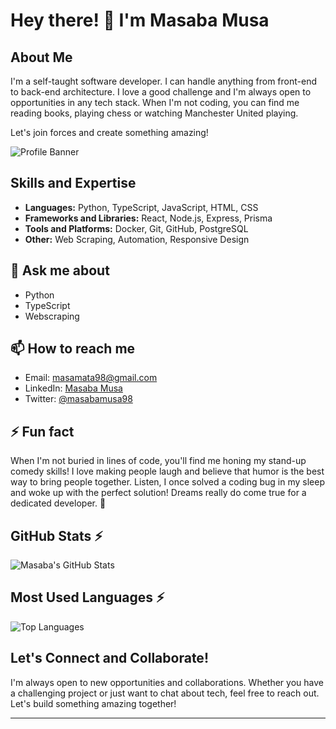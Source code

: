 # Hey there! 👋 I'm Masaba Musa

## About Me

I'm a self-taught software developer. I can handle anything from front-end  to back-end architecture. I love a good challenge and I'm always open to opportunities in any tech stack. When I'm not coding, you can find me reading books, playing chess or watching Manchester United playing.

Let's join forces and create something amazing!

![Profile Banner](https://via.placeholder.com/800x200.png?text=Masaba+Musa)

## Skills and Expertise

- **Languages:** Python, TypeScript, JavaScript, HTML, CSS
- **Frameworks and Libraries:** React, Node.js, Express, Prisma
- **Tools and Platforms:** Docker, Git, GitHub, PostgreSQL
- **Other:** Web Scraping, Automation, Responsive Design

## 💬 Ask me about

- Python
- TypeScript
- Webscraping

## 📫 How to reach me

- Email: [masamata98@gmail.com](mailto:masamata98@gmail.com)
- LinkedIn: [Masaba Musa](https://www.linkedin.com/in/masabamusa98/)
- Twitter: [@masabamusa98](https://twitter.com/masabamusa98)

## ⚡ Fun fact

When I'm not buried in lines of code, you'll find me honing my stand-up comedy skills! I love making people laugh and believe that humor is the best way to bring people together. Listen, I once solved a coding bug in my sleep and woke up with the perfect solution! Dreams really do come true for a dedicated developer. 🌟

## GitHub Stats ⚡

![Masaba's GitHub Stats](https://github-readme-stats.vercel.app/api?username=Musamasaba98&show_icons=true&theme=radical)

## Most Used Languages ⚡

![Top Languages](https://github-readme-stats.vercel.app/api/top-langs/?username=Musamasaba98&layout=compact&theme=radical)

## Let's Connect and Collaborate!

I'm always open to new opportunities and collaborations. Whether you have a challenging project or just want to chat about tech, feel free to reach out. Let's build something amazing together!

---
